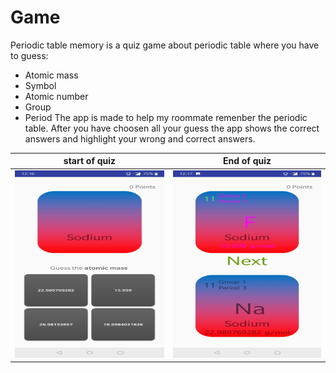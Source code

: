 # Game 
Periodic table memory is a quiz game about periodic table where you have to guess:
* Atomic mass
* Symbol
* Atomic number
* Group
* Period 
The app is made to help my roommate remenber the periodic table.
After you have choosen all your guess the app shows the correct answers and highlight your wrong and correct answers.

start of quiz                                    |  End of quiz 
:-----------------------------------------------:|:-----------------------------------------------:
<img src="/start.jpg" width="600" height="300" />  |  <img src="/end.jpg" width="600" height="300"/>
